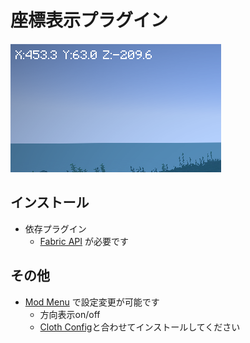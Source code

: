 # 座標表示プラグイン

![capture image](./image/screenshot.png)

## インストール

* 依存プラグイン
    * [Fabric API](https://www.curseforge.com/minecraft/mc-mods/fabric-api) が必要です

## その他

* [Mod Menu](https://www.curseforge.com/minecraft/mc-mods/modmenu/) で設定変更が可能です
    * 方向表示on/off
    * [Cloth Config](https://www.curseforge.com/minecraft/mc-mods/cloth-config)と合わせてインストールしてください